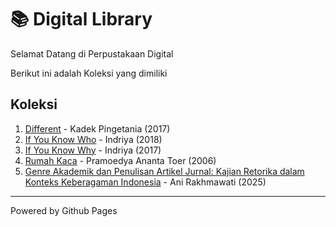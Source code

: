# 📚 Digital Library

Selamat Datang di Perpustakaan Digital

Berikut ini adalah Koleksi yang dimiliki
## Koleksi

1. [Different](ebook/Different.pdf) - Kadek Pingetania (2017)
2. [If You Know Who](ebook/IfYouKnowWho.pdf) - Indriya (2018)
3. [If You Know Why](ebook/IfYouKnowWhy.pdf) - Indriya (2017)
4. [Rumah Kaca](ebook/RumahKaca.pdf) - Pramoedya Ananta Toer (2006)
5. [Genre Akademik dan Penulisan Artikel Jurnal: Kajian Retorika dalam Konteks Keberagaman Indonesia](ebook/GenreAkademikdanPenulisanArtikelJurnal.pdf) - Ani Rakhmawati (2025)

---

Powered by Github Pages
